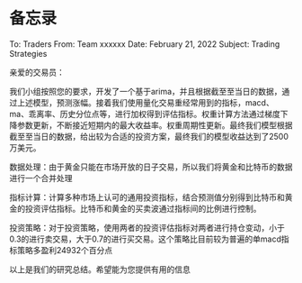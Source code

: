 # 备忘录

To: Traders
From: Team xxxxxx
Date: February 21, 2022
Subject: Trading Strategies

亲爱的交易员：

我们小组按照您的要求，开发了一个基于arima，并且根据截至至当日的数据，通过上述模型，预测涨幅。接着我们使用量化交易重经常用到的指标，macd、ma、乖离率、历史分位点等，进行加权得到评估指标。权重计算方法通过梯度下降参数更新，不断接近短期内的最大收益率。权重周期性更新。最终我们模型根据截至至当日的数据，给出较为合适的投资方案，最终我们的模型收益达到了2500万美元。

数据处理：由于黄金只能在市场开放的日子交易，所以我们将黄金和比特币的数据进行一个合并处理

指标计算：计算多种市场上认可的通用投资指标，结合预测值分别得到比特币和黄金的投资评估指标。比特币和黄金的买卖波通过指标间的比例进行控制。

投资策略：对于投资策略，使用两者的投资评估指标对两者进行持仓变动，小于0.3的进行卖交易，大于0.7的进行买交易。这个策略比目前较为普遍的单macd指标策略多盈利24932个百分点

以上是我们的研究总结。希望能为您提供有用的信息